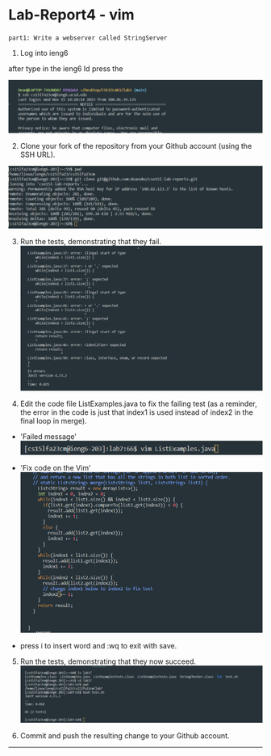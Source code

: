 # Lab-Report4 - vim

`part1: Write a webserver called StringServer`

1. Log into ieng6

after type in the ieng6 Id press the <enter>

![Image](ienglogined.png)

2. Clone your fork of the repository from your Github account (using the SSH URL).

![Image](gitclone.png)

3. Run the tests, demonstrating that they fail.
![Image](errorvim.png)

4. Edit the code file ListExamples.java to fix the failing test (as a reminder, the error in the code is just that index1 is used instead of index2 in the final loop in merge).
- 'Failed message'
![Image](logintovim2.png)

- 'Fix code on the Vim'
![Image](changevim.png)

- press i to insert word and :wq to exit with save.

5. Run the tests, demonstrating that they now succeed.
![Image](successtest.png)

6. Commit and push the resulting change to your Github account.

---

